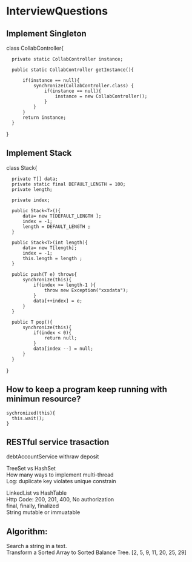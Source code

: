 # InterviewQuestions

## Implement Singleton  

  class CollabController{
  
      private static CollabController instance;
  
      public static CollabController getInstance(){
      
          if(instance == null){
              synchronize(CollabController.class) {
                  if(instance == null){
                      instance = new CollabController();
                  }  
              }          
          }
          return instance;
      }
  }

## Implement Stack

  class Stack<T>{
  
      private T[] data;
      private static final DEFAULT_LENGTH = 100;
      private length;
      
      private index;
      
      public Stack<T>(){
          data= new T[DEFAULT_LENGTH ];
          index = -1;
          length = DEFAULT_LENGTH ;
      }
      
      public Stack<T>(int length){
          data= new T[length];
          index = -1;
          this.length = length ;
      }
      
      public push(T e) throws{      
          synchronize(this){
              if(index >= length-1 ){
                  throw new Exception("xxxdata");
              }
              data[++index] = e; 
          }  
      }
      
      public T pop(){   
          synchronize(this){
              if(index < 0){
                  return null;
              }
              data[index --] = null; 
          }       
      }
  }
  
## How to keep a program keep running with minimun resource?
  
    sychronized(this){
      this.wait();
    }
  
## RESTful service trasaction
  
   debtAccountService
   withraw
   deposit
   

  TreeSet vs HashSet  
  How many ways to implement multi-thread  
  Log: duplicate key violates unique constrain  

  LinkedList vs HashTable  
  Http Code: 200, 201, 400, No authorization  
  final, finally, finalized  
  String mutable or immuatable  

## Algorithm:  
  Search a string in a text.  
  Transform a Sorted Array to Sorted Balance Tree. [2, 5, 9, 11, 20, 25, 29]  

